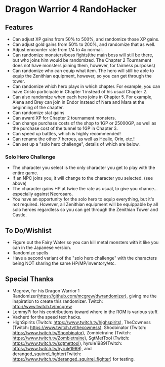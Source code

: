 # Dragon Warrior 4 RandoHacker

## Features
- Can adjust XP gains from 50% to 500%, and randomize those XP gains.
- Can adjust gold gains from 50% to 200%, and randomize that as well.
- Adjust encounter rate from 1/4 to 4x normal.
- Can randomize monsters/boss fights(the main boss will still be there, but who joins him would be randomized.  The Chapter 2 Tournament does not have monsters joining them, however, for fairness purposes)
- Can randomize who can equip what item.  The hero will still be able to equip the Zenithian equipment, however, so you can get through the tower.
- Can randomize which hero plays in which chapter.  For example, you can have Cristo participate in Chapter 1 instead of his usual Chapter 2.
- Can also randomize when each hero joins in Chapter 5.  For example, Alena and Brey can join in Endor instead of Nara and Mara at the beginning of the chapter.
- Can randomize stat gains
- Can award XP for Chapter 2 tournament monsters.
- Can change purchase costs of the shop to 1GP or 25000GP, as well as the purchase cost of the tunnel to 1GP in Chapter 3.
- Can speed up battles, which is highly recommended!
- Can rename the other 7 heroes, as well as Healie, Orin, etc.!
- Can set up a "solo hero challenge", details of which are below.

### Solo Hero Challenge
- The character you select is the only character you get to play with the entire game.
- If an NPC joins you, it will change to the character you selected.  (see above)
- The character gains HP at twice the rate as usual, to give you chance... especially against Necrosaro.
- You have an opportunity for the solo hero to equip everything, but it's not required.  However, all Zenithian equipment will be equippable by all solo heroes regardless so you can get through the Zenithian Tower and Castle.

## To Do/Wishlist
- Figure out the Fairy Water so you can kill metal monsters with it like you can in the Japanese version.
- Randomize spells
- Have a second variant of the "solo hero challenge" with the characters being NOT sharing the same HP/MP/inventory/etc.

## Special Thanks
- Mcgrew, for his Dragon Warrior 1 Randomizer(https://github.com/mcgrew/dwrandomizer), giving me the inspiration to create this randomizer.  Twitch:  http://www.twitch.tv/mcgrew
- LemmyPi for his contributions toward where in the ROM is various stuff.
- Vaxherd for the speed text hacks.
- HighSpirits (Twitch:  https://www.twitch.tv/highspirits), TheCowness (Twitch:  https://www.twitch.tv/thecowness), Shoobinator (Twitch:  https://www.twitch.tv/Shoobinator), Zombietraine (Twitch:  https://www.twitch.tv/Zombietraine), SgtMetTool (Twitch:  https://www.twitch.tv/sgtmettool), hyrule1989(Twitch:  https://www.twitch.tv/hyrule1989), and deranged_squirrel_fighter(Twitch:  https://www.twitch.tv/deranged_squirrel_fighter) for testing.
